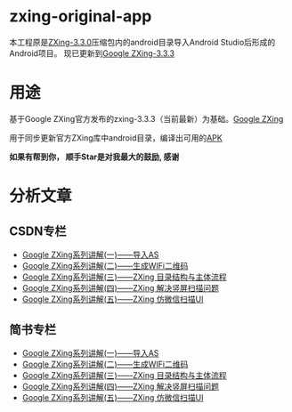 # zxing-original-app
本工程原是[ZXing-3.3.0](https://github.com/zxing/zxing/releases/tag/zxing-3.3.0)压缩包内的android目录导入Android Studio后形成的Android项目。
现已更新到[Google ZXing-3.3.3](https://github.com/zxing/zxing/releases/tag/zxing-3.3.3)

# 用途
基于Google ZXing官方发布的zxing-3.3.3（当前最新）为基础。[Google ZXing](https://github.com/zxing/zxing/releases/tag/zxing-3.3.3)

用于同步更新官方ZXing库中android目录，编译出可用的[APK](https://github.com/tancolo/tancoloZXing/blob/master/zxing-original-app/build-apk/app-debug.apk?raw=true)

**如果有帮到你， 顺手Star是对我最大的鼓励, 感谢**

# 分析文章
## CSDN专栏
- [Google ZXing系列讲解(一)——导入AS](http://blog.csdn.net/shrimpcolo/article/details/56286094)
- [Google ZXing系列讲解(二)——生成WIFi二维码](http://blog.csdn.net/shrimpcolo/article/details/56494504)
- [Google ZXing系列讲解(三)——ZXing 目录结构与主体流程](http://blog.csdn.net/shrimpcolo/article/details/57402440)
- [Google ZXing系列讲解(四)——ZXing 解决竖屏扫描问题](http://blog.csdn.net/shrimpcolo/article/details/58176308)
- [Google ZXing系列讲解(五)——ZXing 仿微信扫描UI](https://blog.csdn.net/shrimpcolo/article/details/59484615)

## 简书专栏
- [Google ZXing系列讲解(一)——导入AS](https://www.jianshu.com/p/85e0bdb8bd2c)
- [Google ZXing系列讲解(二)——生成WIFi二维码](https://www.jianshu.com/p/656d6f6f862e)
- [Google ZXing系列讲解(三)——ZXing 目录结构与主体流程](https://www.jianshu.com/p/de529919e4e9)
- [Google ZXing系列讲解(四)——ZXing 解决竖屏扫描问题](https://www.jianshu.com/p/b78a967e2ac7)
- [Google ZXing系列讲解(五)——ZXing 仿微信扫描UI](https://www.jianshu.com/p/cbc1239a9f6f)
